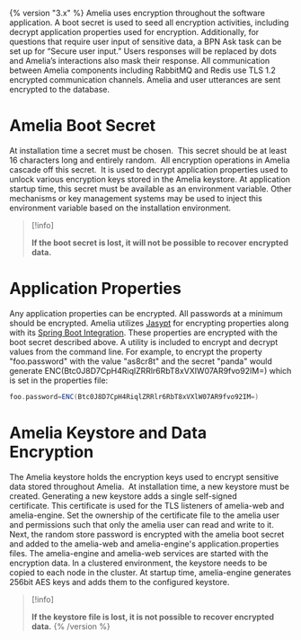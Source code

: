 {% version "3.x" %}
Amelia uses encryption throughout the software application. A boot secret is used to seed all encryption activities, including decrypt application properties used for encryption. Additionally, for questions that require user input of sensitive data, a BPN Ask task can be set up for “Secure user input.” Users responses will be replaced by dots and Amelia’s interactions also mask their response.
All communication between Amelia components including RabbitMQ and Redis use TLS 1.2 encrypted communication channels. Amelia and user utterances are sent encrypted to the database.
# Amelia Boot Secret
At installation time a secret must be chosen.  This secret should be at least 16 characters long and entirely random.  All encryption operations in Amelia cascade off this secret.  It is used to decrypt application properties used to unlock various encryption keys stored in the Amelia keystore.
At application startup time, this secret must be available as an environment variable. Other mechanisms or key management systems may be used to inject this environment variable based on the installation environment.
> [!info]  
>
> **If the boot secret is lost, it will not be possible to recover encrypted data.**

# Application Properties
Any application properties can be encrypted. All passwords at a minimum should be encrypted. Amelia utilizes [Jasypt](http://www.jasypt.org/) for encrypting properties along with its [Spring Boot Integration](https://github.com/ulisesbocchio/jasypt-spring-boot). These properties are encrypted with the boot secret described above.
A utility is included to encrypt and decrypt values from the command line.
For example, to encrypt the property "foo.password" with the value "as8cr8t" and the secret "panda" would generate ENC(Btc0J8D7CpH4RiqlZRRlr6RbT8xVXlW07AR9fvo92IM=) which is set in the properties file:
``` groovy
foo.password=ENC(Btc0J8D7CpH4RiqlZRRlr6RbT8xVXlW07AR9fvo92IM=)
```
# Amelia Keystore and Data Encryption
The Amelia keystore holds the encryption keys used to encrypt sensitive data stored throughout Amelia.  At installation time, a new keystore must be created. Generating a new keystore adds a single self-signed certificate. This certificate is used for the TLS listeners of amelia-web and amelia-engine. Set the ownership of the certificate file to the amelia user and permissions such that only the amelia user can read and write to it.
Next, the random store password is encrypted with the amelia boot secret and added to the amelia-web and amelia-engine's application.properties files. The amelia-engine and amelia-web services are started with the encryption data. In a clustered environment, the keystore needs to be copied to each node in the cluster. At startup time, amelia-engine generates 256bit AES keys and adds them to the configured keystore.
> [!info]  
>
> **If the keystore file is lost, it is not possible to recover encrypted data.**
{% /version %}
